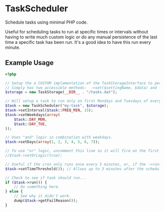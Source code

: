 TaskScheduler
=============

Schedule tasks using minimal PHP code.

Useful for scheduling tasks to run at specific times or intervals without having to write much custom logic or do any manual persistence of the last time a specific task has been run. It's a good idea to have this run every minute.


## Example Usage ##

```php
<?php

// Setup the a CUSTOM implementation of the TaskStorageInterface to persist task information.
// Simply has two accessible methods:  ->set($settingName, $data) and ->get($settingName, $defaultValue = false)
$storage = new TaskStorage(__DIR__ . "/tasks.dat");

// Will setup a task to run only on first Mondays and Tuesdays of every month, every 15 minutes during those days.
$task = new TaskScheduler("my-task", $storage);
$task->setInterval($task::FREQ_MIN, 15);
$task->setWeekdays(array(
    $task::DAY_MON,
    $task::DAY_TUE,
));

// Uses "and" logic in combination with weekdays.
$task->setDays(array(1, 2, 3, 4, 5, 6, 7));

// To use "or" logic, uncomment this line so it will fire on the first 7 days of the week OR on every Mon/Tue of the month.
//$task->setOrLogic(true);

// Useful if the cron only runs once every 5 minutes, or, if the ->run() method executes after a long script.
$task->setTimeThreshold(3); // Allows up to 3 minutes after the scheduled time and will still attempt a run.

// Check to see if task should run...
if ($task->run()) {
    // Do something here.
} else {
    // See why it didn't work.
    dump($task->getFailReason());
}

```
